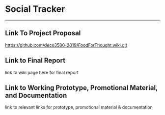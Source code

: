 # Social Tracker
***
## Link To Project Proposal
https://github.com/deco3500-2019/FoodForThought.wiki.git

## Link to Final Report
link to wiki page here for final report

## Link to Working Prototype, Promotional Material, and Documentation  
link to relevant links for prototype, promotional material & documentation
